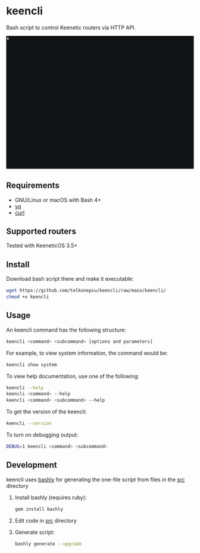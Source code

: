 # keencli

Bash script to control Keenetic routers via HTTP API.

[![keencli](keencli.gif)](https://asciinema.org/a/612771?autoplay=1)

## Requirements

- GNU/Linux or macOS with Bash 4+
- [yq](https://mikefarah.gitbook.io/yq/)
- [curl](https://curl.se)

## Supported routers

Tested with KeeneticOS 3.5+

## Install

Download bash script there and make it executable:

```sh
wget https://github.com/tolkonepiu/keencli/raw/main/keencli/
chmod +x keencli
```

## Usage

An keencli command has the following structure:

```sh
keencli <command> <subcommand> [options and parameters]
```

For example, to view system information, the command would be:

```sh
keencli show system
```

To view help documentation, use one of the following:

```sh
keencli --help
keencli <command> --help
keencli <command> <subcommand> --help
```

To get the version of the keencli:

```sh
keencli --version
```

To turn on debugging output:

```sh
DEBUG=1 keencli <command> <subcommand>
```

## Development

keencli uses [bashly](https://github.com/DannyBen/bashly/) for generating
the one-file script from files in the [src](src) directory

1. Install bashly (requires ruby):

   ```sh
   gem install bashly
   ```

1. Edit code in [src](src) directory

1. Generate script:

   ```sh
   bashly generate --upgrade
   ```
